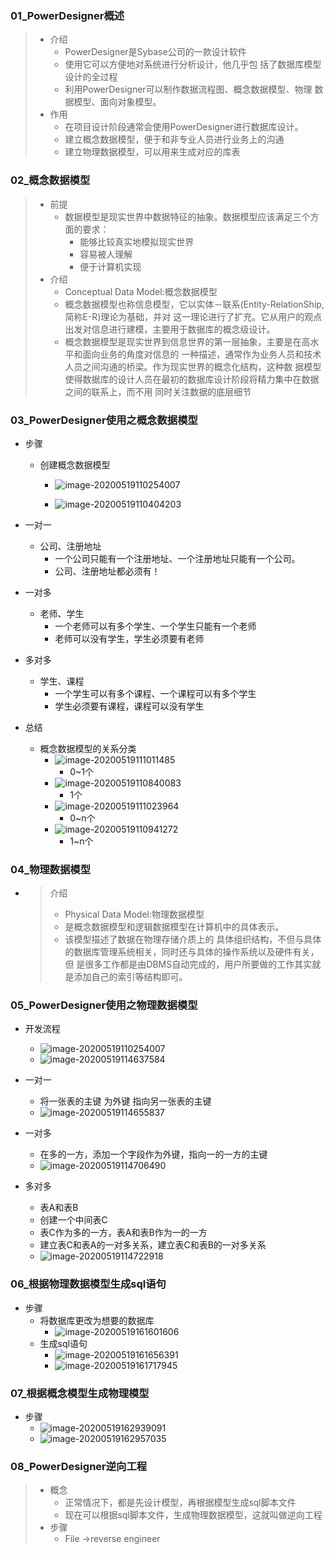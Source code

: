 ### 01_PowerDesigner概述

> * 介绍
>   * PowerDesigner是Sybase公司的一款设计软件
>   * 使用它可以方便地对系统进行分析设计，他几乎包 括了数据库模型设计的全过程
>   * 利用PowerDesigner可以制作数据流程图、概念数据模型、物理 数据模型、面向对象模型。
> * 作用
>   * 在项目设计阶段通常会使用PowerDesigner进行数据库设计。
>   * 建立概念数据模型，便于和非专业人员进行业务上的沟通
>   * 建立物理数据模型，可以用来生成对应的库表
>





### 02_概念数据模型

> * 前提
>   * 数据模型是现实世界中数据特征的抽象。数据模型应该满足三个方面的要求：
>     * 能够比较真实地模拟现实世界
>     * 容易被人理解
>     * 便于计算机实现
> * 介绍
>   * Conceptual Data Model:概念数据模型
>   * 概念数据模型也称信息模型，它以实体－联系(Entity-RelationShip,简称E-R)理论为基础，并对 这一理论进行了扩充。它从用户的观点出发对信息进行建模，主要用于数据库的概念级设计。
>   * 概念数据模型是现实世界到信息世界的第一层抽象，主要是在高水平和面向业务的角度对信息的 一种描述，通常作为业务人员和技术人员之间沟通的桥梁。作为现实世界的概念化结构，这种数 据模型使得数据库的设计人员在最初的数据库设计阶段将精力集中在数据之间的联系上，而不用 同时关注数据的底层细节
>



### 03_PowerDesigner使用之概念数据模型

* 步骤

  * 创建概念数据模型

    * ![image-20200519110254007](https://qiuzhiwei.oss-cn-beijing.aliyuncs.com/typora/20200519110413.png)

    * ![image-20200519110404203](https://qiuzhiwei.oss-cn-beijing.aliyuncs.com/typora/20200519110416.png)

* 一对一
  * 公司、注册地址
    * 一个公司只能有一个注册地址、一个注册地址只能有一个公司。
    * 公司、注册地址都必须有！
    
    
* 一对多
  * 老师、学生
    * 一个老师可以有多个学生、一个学生只能有一个老师
    * 老师可以没有学生，学生必须要有老师
    
    
* 多对多
  * 学生、课程
    * 一个学生可以有多个课程、一个课程可以有多个学生
    * 学生必须要有课程，课程可以没有学生
    
  
  
* 总结
  * 概念数据模型的关系分类
    * ![image-20200519111011485](https://qiuzhiwei.oss-cn-beijing.aliyuncs.com/typora/20200519111030.png)
      * 0~1个
    * ![image-20200519110840083](https://qiuzhiwei.oss-cn-beijing.aliyuncs.com/typora/20200519111032.png)
      * 1个
    * ![image-20200519111023964](https://qiuzhiwei.oss-cn-beijing.aliyuncs.com/typora/20200519111034.png)
      * 0~n个
    * ![image-20200519110941272](https://qiuzhiwei.oss-cn-beijing.aliyuncs.com/typora/20200519111036.png)
      * 1~n个





### 04_物理数据模型

* > 介绍
  > * Physical Data Model:物理数据模型
  > * 是概念数据模型和逻辑数据模型在计算机中的具体表示。
  > * 该模型描述了数据在物理存储介质上的 具体组织结构，不但与具体的数据库管理系统相关，同时还与具体的操作系统以及硬件有关，但 是很多工作都是由DBMS自动完成的，用户所要做的工作其实就是添加自己的索引等结构即可。



### 05_PowerDesigner使用之物理数据模型

* 开发流程
  * ![image-20200519110254007](https://qiuzhiwei.oss-cn-beijing.aliyuncs.com/typora/20200519110413.png)
  * ![image-20200519114637584](https://qiuzhiwei.oss-cn-beijing.aliyuncs.com/typora/20200519114640.png)

* 一对一
  * 将一张表的主键 为外键 指向另一张表的主键
  * ![image-20200519114655837](https://qiuzhiwei.oss-cn-beijing.aliyuncs.com/typora/20200519114740.png)
* 一对多
  * 在多的一方，添加一个字段作为外键，指向一的一方的主键
  * ![image-20200519114706490](https://qiuzhiwei.oss-cn-beijing.aliyuncs.com/typora/20200519114749.png)
* 多对多
  * 表A和表B
  * 创建一个中间表C
  * 表C作为多的一方，表A和表B作为一的一方
  * 建立表C和表A的一对多关系，建立表C和表B的一对多关系
  * ![image-20200519114722918](https://qiuzhiwei.oss-cn-beijing.aliyuncs.com/typora/20200519114752.png)





### 06_根据物理数据模型生成sql语句

* 步骤
  * 将数据库更改为想要的数据库
    * ![image-20200519161601606](https://qiuzhiwei.oss-cn-beijing.aliyuncs.com/typora/20200519163132.png)
  * 生成sql语句
    * ![image-20200519161656391](https://qiuzhiwei.oss-cn-beijing.aliyuncs.com/typora/20200519163129.png)
    * ![image-20200519161717945](https://qiuzhiwei.oss-cn-beijing.aliyuncs.com/typora/20200519163125.png)





### 07_根据概念模型生成物理模型

* 步骤
  * ![image-20200519162939091](https://qiuzhiwei.oss-cn-beijing.aliyuncs.com/typora/20200519163114.png)
  * ![image-20200519162957035](https://qiuzhiwei.oss-cn-beijing.aliyuncs.com/typora/20200519163108.png)



### 08_PowerDesigner逆向工程

> * 概念
>   * 正常情况下，都是先设计模型，再根据模型生成sql脚本文件
>   * 现在可以根据sql脚本文件，生成物理数据模型，这就叫做逆向工程
> * 步骤
>   * File ->reverse engineer
>




